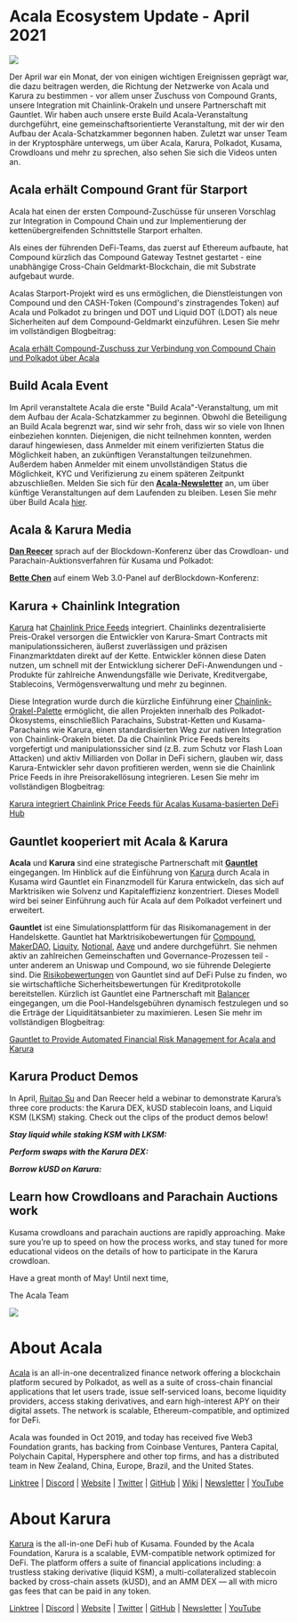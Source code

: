 # Acala Ecosystem Update - April 2021

![](https://miro.medium.com/max/1600/1*XOEVr_D6cvZjXJpD19P1bQ.png)

Der April war ein Monat, der von einigen wichtigen Ereignissen geprägt war, die dazu beitragen werden, die Richtung der Netzwerke von Acala und Karura zu bestimmen - vor allem unser Zuschuss von Compound Grants, unsere Integration mit Chainlink-Orakeln und unsere Partnerschaft mit Gauntlet. Wir haben auch unsere erste Build Acala-Veranstaltung durchgeführt, eine gemeinschaftsorientierte Veranstaltung, mit der wir den Aufbau der Acala-Schatzkammer begonnen haben. Zuletzt war unser Team in der Kryptosphäre unterwegs, um über Acala, Karura, Polkadot, Kusama, Crowdloans und mehr zu sprechen, also sehen Sie sich die Videos unten an.

## **Acala erhält Compound Grant für Starport**

Acala hat einen der ersten Compound-Zuschüsse für unseren Vorschlag zur Integration in Compound Chain und zur Implementierung der kettenübergreifenden Schnittstelle Starport erhalten.

Als eines der führenden DeFi-Teams, das zuerst auf Ethereum aufbaute, hat Compound kürzlich das Compound Gateway Testnet gestartet - eine unabhängige Cross-Chain Geldmarkt-Blockchain, die mit Substrate aufgebaut wurde.

Acalas Starport-Projekt wird es uns ermöglichen, die Dienstleistungen von Compound und den CASH-Token (Compound's zinstragendes Token) auf Acala und Polkadot zu bringen und DOT und Liquid DOT (LDOT) als neue Sicherheiten auf dem Compound-Geldmarkt einzuführen. Lesen Sie mehr im vollständigen Blogbeitrag:

[Acala erhält Compound-Zuschuss zur Verbindung von Compound Chain und Polkadot über Acala](https://medium.com/acalanetwork/acala-receives-compound-grant-to-connect-compound-chain-and-polkadot-via-acala-a055d391e94a)

## **Build Acala Event**

Im April veranstaltete Acala die erste "Build Acala"-Veranstaltung, um mit dem Aufbau der Acala-Schatzkammer zu beginnen. Obwohl die Beteiligung an Build Acala begrenzt war, sind wir sehr froh, dass wir so viele von Ihnen einbeziehen konnten. Diejenigen, die nicht teilnehmen konnten, werden darauf hingewiesen, dass Anmelder mit einem verifizierten Status die Möglichkeit haben, an zukünftigen Veranstaltungen teilzunehmen. Außerdem haben Anmelder mit einem unvollständigen Status die Möglichkeit, KYC und Verifizierung zu einem späteren Zeitpunkt abzuschließen. Melden Sie sich für den [**Acala-Newsletter**](https://share.hsforms.com/1X9RxkXk-R62I0VNbATaDXw4h8qc) an, um über künftige Veranstaltungen auf dem Laufenden zu bleiben. Lesen Sie mehr über Build Acala [hier](https://info.acala.network/).

## **Acala & Karura Media**

[**Dan Reecer**](https://twitter.com/danreecer_) sprach auf der Blockdown-Konferenz über das Crowdloan- und Parachain-Auktionsverfahren für Kusama und Polkadot:

[**Bette Chen**](https://twitter.com/bettechentt) auf einem Web 3.0-Panel auf derBlockdown-Konferenz:

## **Karura + Chainlink Integration**

[Karura](https://acala.network/karura) hat [Chainlink Price Feeds](https://data.chain.link/) integriert. Chainlinks dezentralisierte Preis-Orakel versorgen die Entwickler von Karura-Smart Contracts mit manipulationssicheren, äußerst zuverlässigen und präzisen Finanzmarktdaten direkt auf der Kette. Entwickler können diese Daten nutzen, um schnell mit der Entwicklung sicherer DeFi-Anwendungen und -Produkte für zahlreiche Anwendungsfälle wie Derivate, Kreditvergabe, Stablecoins, Vermögensverwaltung und mehr zu beginnen.

Diese Integration wurde durch die kürzliche Einführung einer [Chainlink-Orakel-Palette](https://polkadot.network/chainlink-makes-oracle-pallet-available-to-all-substrate-polkadot-and-kusama-chains-2/) ermöglicht, die allen Projekten innerhalb des Polkadot-Ökosystems, einschließlich Parachains, Substrat-Ketten und Kusama-Parachains wie Karura, einen standardisierten Weg zur nativen Integration von Chainlink-Orakeln bietet. Da die Chainlink Price Feeds bereits vorgefertigt und manipulationssicher sind (z.B. zum Schutz vor Flash Loan Attacken) und aktiv Milliarden von Dollar in DeFi sichern, glauben wir, dass Karura-Entwickler sehr davon profitieren werden, wenn sie die Chainlink Price Feeds in ihre Preisorakellösung integrieren. Lesen Sie mehr im vollständigen Blogbeitrag:

[Karura integriert Chainlink Price Feeds für Acalas Kusama-basierten DeFi Hub](https://medium.com/acalanetwork/karura-chainlink-cddd5f23a93e)

## **Gauntlet kooperiert mit Acala & Karura**

**Acala** und **Karura** sind eine strategische Partnerschaft mit [**Gauntlet**](http://gauntlet.network/) eingegangen. Im Hinblick auf die Einführung von [Karura](http://acala.network/karura) durch Acala in Kusama wird Gauntlet ein Finanzmodell für Karura entwickeln, das sich auf Marktrisiken wie Solvenz und Kapitaleffizienz konzentriert. Dieses Modell wird bei seiner Einführung auch für Acala auf dem Polkadot verfeinert und erweitert.

**Gauntlet** ist eine Simulationsplattform für das Risikomanagement in der Handelskette. Gauntlet hat Marktrisikobewertungen für [Compound](https://gauntlet.network/reports/compound), [MakerDAO](https://maker-report.gauntlet.network/), [Liquity](https://liquity-report.gauntlet.network/), [Notional](https://notional-report.gauntlet.network/), [Aave](https://www.google.com/url?q=https://gauntlet.network/reports/aave&sa=D&source=editors&ust=1620757829310000&usg=AOvVaw3y5W7MBStjIx2EO6Nq44UL) und andere durchgeführt. Sie nehmen aktiv an zahlreichen Gemeinschaften und Governance-Prozessen teil - unter anderem an Uniswap und Compound, wo sie führende Delegierte sind. Die [Risikobewertungen](https://risk.gauntlet.network/) von Gauntlet sind auf DeFi Pulse zu finden, wo sie wirtschaftliche Sicherheitsbewertungen für Kreditprotokolle bereitstellen. Kürzlich ist Gauntlet eine Partnerschaft mit [Balancer](https://medium.com/gauntlet-networks/balancer-v2-pools-trading-fee-methodology-7a65df671b8c) eingegangen, um die Pool-Handelsgebühren dynamisch festzulegen und so die Erträge der Liquiditätsanbieter zu maximieren. Lesen Sie mehr im vollständigen Blogbeitrag:

[Gauntlet to Provide Automated Financial Risk Management for Acala and Karura](https://medium.com/acalanetwork/gauntlet-to-provide-automated-financial-risk-management-for-acala-and-karura-edd8b41bba9)

## **Karura Product Demos**

In April, [Ruitao Su](https://twitter.com/ruitao_su) and Dan Reecer held a webinar to demonstrate Karura’s three core products: the Karura DEX, kUSD stablecoin loans, and Liquid KSM (LKSM) staking. Check out the clips of the product demos below!

**_Stay liquid while staking KSM with LKSM:_**

**_Perform swaps with the Karura DEX:_**

**_Borrow kUSD on Karura:_**

## **Learn how Crowdloans and Parachain Auctions work**

Kusama crowdloans and parachain auctions are rapidly approaching. Make sure you’re up to speed on how the process works, and stay tuned for more educational videos on the details of how to participate in the Karura crowdloan.

Have a great month of May! Until next time,

The Acala Team

![](https://miro.medium.com/max/2402/0\*kyqlUg4IuiRNKR4P.png)

# **About Acala**

[Acala](http://acala.network) is an all-in-one decentralized finance network offering a blockchain platform secured by Polkadot, as well as a suite of cross-chain financial applications that let users trade, issue self-serviced loans, become liquidity providers, access staking derivatives, and earn high-interest APY on their digital assets. The network is scalable, Ethereum-compatible, and optimized for DeFi.

Acala was founded in Oct 2019, and today has received five Web3 Foundation grants, has backing from Coinbase Ventures, Pantera Capital, Polychain Capital, Hypersphere and other top firms, and has a distributed team in New Zealand, China, Europe, Brazil, and the United States.

[Linktree](https://linktr.ee/acalanetwork) | [Discord](https://discord.gg/vdbFVCH) | [Website](https://acala.network/) | [Twitter](https://twitter.com/AcalaNetwork) | [GitHub](https://github.com/AcalaNetwork/Acala) | [Wiki](https://github.com/AcalaNetwork/Acala/wiki) | [Newsletter](https://share.hsforms.com/1X9RxkXk-R62I0VNbATaDXw4h8qc) | [YouTube](http://youtube.com/c/acalanetwork)

# About Karura

[Karura](http://acala.network/karura) is the all-in-one DeFi hub of Kusama. Founded by the Acala Foundation, Karura is a scalable, EVM-compatible network optimized for DeFi. The platform offers a suite of financial applications including: a trustless staking derivative (liquid KSM), a multi-collateralized stablecoin backed by cross-chain assets (kUSD), and an AMM DEX — all with micro gas fees that can be paid in any token.

[Linktree](http://linktr.ee/karuranetwork) | [Discord](https://discord.gg/vdbFVCH) | [Website](http://acala.network/karura) | [Twitter](https://twitter.com/KaruraNetwork) | [GitHub](https://github.com/AcalaNetwork/Acala) | [Newsletter](https://share.hsforms.com/1X9RxkXk-R62I0VNbATaDXw4h8qc) | [YouTube](http://youtube.com/c/acalanetwork)
